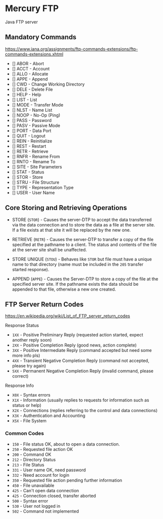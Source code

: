 # Mercury FTP

Java FTP server


## Mandatory Commands

https://www.iana.org/assignments/ftp-commands-extensions/ftp-commands-extensions.xhtml

- [] ABOR - Abort
- [] ACCT - Account
- [] ALLO - Allocate
- [] APPE - Append 
- [] CWD - Change Working Directory 
- [] DELE - Delete File 
- [] HELP - Help
- [] LIST - List 
- [] MODE - Transfer Mode 
- [] NLST - Name List 
- [] NOOP - No-Op (Ping)
- [] PASS - Password 
- [] PASV - Passive Mode 
- [] PORT - Data Port 
- [] QUIT - Logout 
- [] REIN - Reinitialize 
- [] REST - Restart 
- [] RETR - Retrieve 
- [] RNFR - Rename From
- [] RNTO - Rename To
- [] SITE - Site Parameters
- [] STAT - Status
- [] STOR - Store 
- [] STRU - File Structure 
- [] TYPE - Representation Type 
- [] USER - User Name


## Core Storing and Retrieving Operations

- STORE (`STOR`) - Causes the server-DTP to accept the data transferred via the data connection and to store the data as a file at the server site. If a file exists at that site it will be replaced by the new one.

- RETRIEVE (`RETR`) - Causes the server-DTP to transfer a copy of the file specified at the pathname to a client. The status and contents of the file at the server site shall be unaffected.

- STORE UNIQUE (`STOU`) - Behaves like `STOR` but file must have a unique name to that directory (name must be included in the `205` transfer started response).

- APPEND (`APPE`) - Causes the Server-DTP to store a copy of the file at the specified server site. If the pathname exists the data should be appended to that file, otherwise a new one created.

## FTP Server Return Codes

https://en.wikipedia.org/wiki/List_of_FTP_server_return_codes

Response Status

+ `1XX` - Positive Preliminary Reply (requested action started, expect another reply soon)
+ `2XX` - Positive Completion Reply (good news, action complete)
+ `3XX` - Positive Intermediate Reply (command accepted but need some more info pls)
+ `4XX` - Transient Negative Completion Reply (command not accepted, please try again)
+ `5XX` - Permanent Negative Completion Reply (invalid command, please correct)

Response Info

+ `X0X` - Syntax errors
+ `X1X` - Information (usually replies to requests for information such as status or help)
+ `X2X` - Connections (replies referring to the control and data connections)
+ `X3X` - Authentication and Accounting
+ `X5X` - File System

### Common Codes

+ `150` - File status OK, about to open a data connection.
+ `250` - Requested file action OK
+ `200` - Command OK
+ `212` - Directory Status
+ `213` - File Status
+ `331` - User name OK, need password
+ `332` - Need account for login
+ `350` - Requested file action pending further information
+ `450` - File unavailable
+ `425` - Can't open data connection
+ `425` - Connection closed, transfer aborted
+ `500` - Syntax error
+ `530` - User not logged in
+ `502` - Command not implemented


